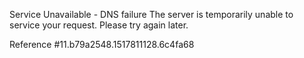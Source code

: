 Service Unavailable - DNS failure The server is temporarily unable to service your request. Please try again later.

Reference #11.b79a2548.1517811128.6c4fa68